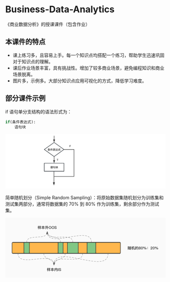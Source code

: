 # Business-Data-Analytics
 《商业数据分析》的授课课件（包含作业）

## 本课件的特点
- 课上练习多，且容易上手。每一个知识点均搭配一个练习，帮助学生迅速巩固对于知识点的理解。
- 课后作业场景丰富，具有挑战性。增加了较多商业场景，避免编程知识和商业场景脱离。
- 图片多，示例多。大部分知识点应用可视化的方式，降低学习难度。



## 部分课件示例
if 语句单分支结构的语法形式为：
```python
if(条件表达式):
    语句块
```
![process01](第2章_Python基本知识/image/process01.png)

简单随机划分（Simple Random Sampling）：将原始数据集随机划分为训练集和测试集两部分，通常将数据集的 70% 到 80% 作为训练集，剩余部分作为测试集。

![random_split](第3章_Numpy科学计算包/image/random_split.png)